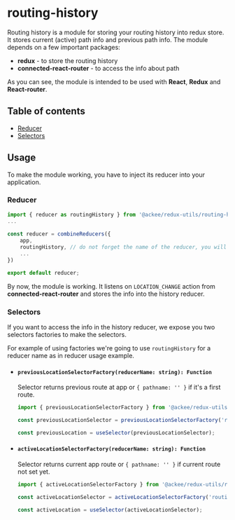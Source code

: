 # routing-history

Routing history is a module for storing your routing history into redux store. It stores current (active) path info and previous path info. The module depends on a few important packages:

-   **redux** - to store the routing history
-   **connected-react-router** - to access the info about path

As you can see, the module is intended to be used with **React**, **Redux** and **React-router**.

## Table of contents

* [Reducer](#reducer)
* [Selectors](#selectors)

## Usage

To make the module working, you have to inject its reducer into your application.

### Reducer

```typescript
import { reducer as routingHistory } from '@ackee/redux-utils/routing-history';
...
    
const reducer = combineReducers({
    app,
    routingHistory, // do not forget the name of the reducer, you will need it
    ...
})

export default reducer;
```

By now, the module is working. It listens on `LOCATION_CHANGE` action from **connected-react-router** and stores the info into the history reducer. 

### Selectors
If you want to access the info in the history reducer, we expose you two selectors factories to make the selectors. 

For example of using factories we're going to use `routingHistory` for a reducer name as in reducer usage example.

* #### `previousLocationSelectorFactory(reducerName: string): Function`

    Selector returns previous route at app or `{ pathname: '' }` if it's a first route.

    ```typescript
    import { previousLocationSelectorFactory } from '@ackee/redux-utils/routing-history';

    const previousLocationSelector = previousLocationSelectorFactory('routingHistory');

    const previousLocation = useSelector(previousLocationSelector);
    ```


* #### `activeLocationSelectorFactory(reducerName: string): Function`

    Selector returns current app route or `{ pathname: '' }` if current route not set yet.

    ```js
    import { activeLocationSelectorFactory } from '@ackee/redux-utils/routing-history';

    const activeLocationSelector = activeLocationSelectorFactory('routingHistory');

    const activeLocation = useSelector(activeLocationSelector);
    ```

